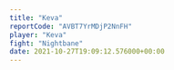 ```yaml
---
title: "Keva"
reportCode: "AVBT7YrMDjP2NnFH"
player: "Keva"
fight: "Nightbane"
date: 2021-10-27T19:09:12.576000+00:00
---
```

